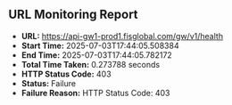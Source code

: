 ## URL Monitoring Report

- **URL:** https://api-gw1-prod1.fisglobal.com/gw/v1/health
- **Start Time:** 2025-07-03T17:44:05.508384
- **End Time:** 2025-07-03T17:44:05.782172
- **Total Time Taken:** 0.273788 seconds
- **HTTP Status Code:** 403
- **Status:** Failure
- **Failure Reason:** HTTP Status Code: 403

